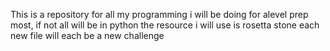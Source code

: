 This is a repository for all my programming i will be doing for alevel prep 
most, if not all will be in python 
the resource i will use is rosetta stone 
each new file will each be a new challenge 
